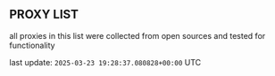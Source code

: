 ## PROXY LIST

all proxies in this list were collected from open sources and tested for functionality

last update: `2025-03-23 19:28:37.080828+00:00` UTC